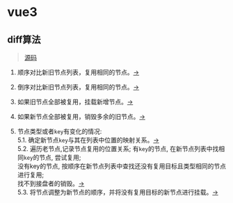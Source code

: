 # vue3  

## diff算法  

> [源码](https://github.com/vuejs/core/blob/96ba71d0cffbb8a736365d92d1f5cd6be9afdcff/packages/runtime-core/src/renderer.ts#L1759)  

1. 顺序对比新旧节点列表，复用相同的节点。[->](https://github.com/vuejs/core/blob/96ba71d0cffbb8a736365d92d1f5cd6be9afdcff/packages/runtime-core/src/renderer.ts#L1775)  

2. 倒序对比新旧节点列表，复用相同的节点。[->](https://github.com/vuejs/core/blob/96ba71d0cffbb8a736365d92d1f5cd6be9afdcff/packages/runtime-core/src/renderer.ts#L1801)  

3. 如果旧节点全部被复用，挂载新增节点。[->](https://github.com/vuejs/core/blob/96ba71d0cffbb8a736365d92d1f5cd6be9afdcff/packages/runtime-core/src/renderer.ts#L1828)  

4. 如果新节点全部被复用，销毁多余的旧节点。[->](https://github.com/vuejs/core/blob/96ba71d0cffbb8a736365d92d1f5cd6be9afdcff/packages/runtime-core/src/renderer.ts#L1858)

5. 节点类型或者`key`有变化的情况:  
   5.1. 确定新节点`key`与其在列表中位置的映射关系。[->](https://github.com/vuejs/core/blob/96ba71d0cffbb8a736365d92d1f5cd6be9afdcff/packages/runtime-core/src/renderer.ts#L1880)  
   5.2. 遍历老节点,记录节点复用的位置关系;
        有`key`的节点, 在新节点列表中找相同`key`的节点, 尝试复用;  
        没有key的节点, 按顺序在新节点列表中查找还没有复用目标且类型相同的节点进行复用;  
        找不到接盘者的销毁。[->](https://github.com/vuejs/core/blob/96ba71d0cffbb8a736365d92d1f5cd6be9afdcff/packages/runtime-core/src/renderer.ts#L1898)  
   5.3. 将节点调整为新节点的顺序，并将没有复用目标的新节点进行挂载。[->](https://github.com/vuejs/core/blob/96ba71d0cffbb8a736365d92d1f5cd6be9afdcff/packages/runtime-core/src/renderer.ts#L1960)  
